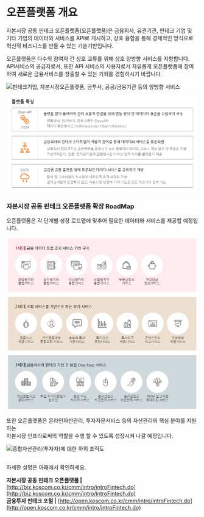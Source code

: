 # 오픈플랫폼 개요

자본시장 공동 핀테크 오픈플랫폼\(오픈플랫폼\)은 금융회사, 유관기관, 핀테크 기업 및 기타 기업의 데이터와 서비스를 API로 게시하고, 상호 융합을 통해 경제적인 방식으로 혁신적 비즈니스를 만들 수 있는 기술기반입니다.

오픈플랫폼은 다수의 참여자 간 상호 교류를 위해 상호 양방향 서비스를 지향합니다.  
API서비스의 공급자로서, 또한 API 서비스의 사용자로서 자유롭게 오픈플랫폼에 참여하여 새로운 금융서비스를 창출할 수 있는 기회를 경험하시기 바랍니다.

![&#xD540;&#xD14C;&#xD06C;&#xAE30;&#xC5C5;, &#xC790;&#xBCF8;&#xC2DC;&#xC7A5;&#xC624;&#xD508;&#xD50C;&#xB7AB;&#xD3FC;, &#xAE08;&#xD22C;&#xC0AC;, &#xACF5;&#xACF5;/&#xAE08;&#xC735;&#xAE30;&#xAD00; &#xB4F1;&#xC758; &#xC591;&#xBC29;&#xD5A5; &#xC11C;&#xBE44;&#xC2A4;](http://biz.koscom.co.kr/images/cpt/info/img_info01.jpg;jsessionid=7532B3F3E315B5534DF4CB4A9F515AC9)

![](.gitbook/assets/image%20%2861%29.png)

### **자본시장 공동 핀테크 오픈플랫폼 확장 RoadMap**

오픈플랫폼은 각 단계별 성장 로드맵에 맞추어 필요한 데이터와 서비스를 제공할 예정입니다.

![](.gitbook/assets/image%20%2877%29.png)

 또한 오픈플랫폼은 온라인자산관리, 투자자문서비스 등의 자산관리의 핵심 분야를 지원하는  
자본시장 인프라로써의 역할을 수행 할 수 있도록 성장시켜 나갈 예정입니다.

![&#xC885;&#xD569;&#xC790;&#xC0B0;&#xAD00;&#xB9AC;\(&#xD22C;&#xC790;&#xC790;\)&#xC5D0; &#xB300;&#xD55C; &#xD558;&#xC704; &#xC870;&#xC9C1;&#xB3C4;](http://biz.koscom.co.kr/images/cpt/info/img_info02.jpg;jsessionid=7532B3F3E315B5534DF4CB4A9F515AC9)



## 

자세한 설명은 아래에서 확인하세요.

**자본시장 공동 핀테크 오픈플랫폼      \|**    [http://biz.koscom.co.kr/cmm/intro/introFintech.do](http://biz.koscom.co.kr/cmm/intro/introFintech.do)  
**금융투자 핀테크 포털                           \|**    [http://open.koscom.co.kr/cmm/intro/introFintech.do](http://open.koscom.co.kr/cmm/intro/introFintech.do)



